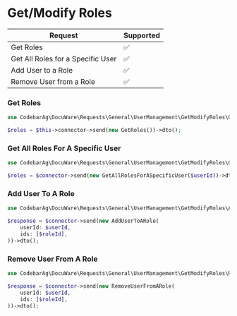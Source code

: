 # Get/Modify Roles

| Request                           | Supported |
|-----------------------------------|-----------|
| Get Roles                         | ✅         |
| Get All Roles for a Specific User | ✅         |
| Add User to a Role                | ✅         |
| Remove User from a Role           | ✅         |

### Get Roles
```php
use CodebarAg\DocuWare\Requests\General\UserManagement\GetModifyRoles\GetRoles;

$roles = $this->connector->send(new GetRoles())->dto();
```

### Get All Roles For A Specific User
```php
use CodebarAg\DocuWare\Requests\General\UserManagement\GetModifyRoles\GetAllRolesForASpecificUser;

$roles = $connector->send(new GetAllRolesForASpecificUser($userId))->dto();
```

### Add User To A Role
```php
use CodebarAg\DocuWare\Requests\General\UserManagement\GetModifyRoles\AddUserToARole;

$response = $connector->send(new AddUserToARole(
    userId: $userId,
    ids: [$roleId],
))->dto();
```

### Remove User From A Role
```php
use CodebarAg\DocuWare\Requests\General\UserManagement\GetModifyRoles\RemoveUserFromARole;

$response = $connector->send(new RemoveUserFromARole(
    userId: $userId,
    ids: [$roleId],
))->dto();
```
